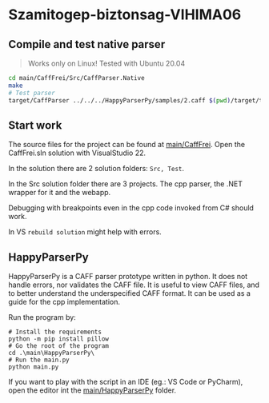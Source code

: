 # Szamitogep-biztonsag-VIHIMA06

## Compile and test native parser

> Works only on Linux! Tested with Ubuntu 20.04

```bash
cd main/CaffFrei/Src/CaffParser.Native
make
# Test parser
target/CaffParser ../../../HappyParserPy/samples/2.caff $(pwd)/target/testrun
```

## Start work

The source files for the project can be found at [main/CaffFrei](main/CaffFrei). Open the CaffFrei.sln solution with VisualStudio 22.

In the solution there are 2 solution folders: `Src, Test`.

In the Src solution folder there are 3 projects. The cpp parser, the .NET wrapper for it and the webapp.

Debugging with breakpoints even in the cpp code invoked from C# should work.

In VS `rebuild solution` might help with errors.

## HappyParserPy

HappyParserPy is a CAFF parser prototype written in python. It does not handle errors, nor validates the CAFF file. It is useful to view CAFF files, and to better understand the underspecified CAFF format. It can be used as a guide for the cpp implementation.

Run the program by:

```PS
# Install the requirements
python -m pip install pillow
# Go the root of the program
cd .\main\HappyParserPy\
# Run the main.py
python main.py
```

If you want to play with the script in an IDE (eg.: VS Code or PyCharm), open the editor int the [main/HappyParserPy](main/HappyParserPy) folder.
